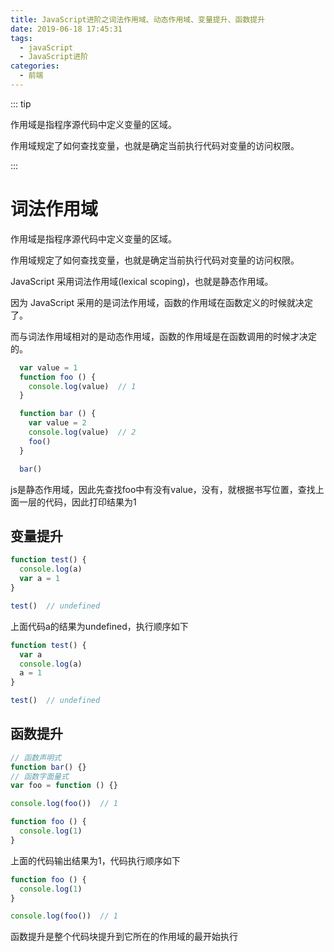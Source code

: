 ```yaml
---
title: JavaScript进阶之词法作用域、动态作用域、变量提升、函数提升
date: 2019-06-18 17:45:31
tags: 
  - javaScript
  - JavaScript进阶
categories: 
  - 前端
---
```


::: tip

作用域是指程序源代码中定义变量的区域。

作用域规定了如何查找变量，也就是确定当前执行代码对变量的访问权限。

:::

<!-- more -->

# 词法作用域

作用域是指程序源代码中定义变量的区域。

作用域规定了如何查找变量，也就是确定当前执行代码对变量的访问权限。

JavaScript 采用词法作用域(lexical scoping)，也就是静态作用域。

因为 JavaScript 采用的是词法作用域，函数的作用域在函数定义的时候就决定了。

而与词法作用域相对的是动态作用域，函数的作用域是在函数调用的时候才决定的。

```js
  var value = 1
  function foo () {
    console.log(value)  // 1
  }

  function bar () {
    var value = 2
    console.log(value)  // 2
    foo()
  }

  bar()
```

js是静态作用域，因此先查找foo中有没有value，没有，就根据书写位置，查找上面一层的代码，因此打印结果为1

## 变量提升

```js
function test() {
  console.log(a)
  var a = 1
}

test()  // undefined
```

上面代码a的结果为undefined，执行顺序如下

```js
function test() {
  var a
  console.log(a)
  a = 1
}

test()  // undefined
```

## 函数提升

```js
// 函数声明式
function bar() {}
// 函数字面量式
var foo = function () {}
```

```js
console.log(foo())  // 1

function foo () {
  console.log(1)
}
```

上面的代码输出结果为1，代码执行顺序如下

```js
function foo () {
  console.log(1)
}

console.log(foo())  // 1
```

函数提升是整个代码块提升到它所在的作用域的最开始执行

